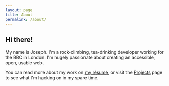 ```yaml
---
layout: page
title: About
permalink: /about/
---
```


## Hi there!

My name is Joseph. I'm a rock-climbing, tea-drinking developer working for the BBC in London. I'm hugely passionate about creating an accessible, open, usable web.

You can read more about my work on [my résumé](http://resume.wildlyinaccurate.com/), or visit the [Projects](/projects) page to see what I'm hacking on in my spare time.
